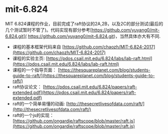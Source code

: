 # mit-6.824
MIT 6.824课程的作业，目前完成了raft协议的2A,2B，以及2C的部分测试(最后的几个测试暂时不管了)。代码实现有部分参考[https://github.com/yuyang0/mit-6.824.git](	https://github.com/yuyang0/mit-6.824.git)，当然具体亦大有不同.
- 课程的基本框架代码来自 [https://github.com/chaozh/MIT-6.824-2017](https://github.com/chaozh/MIT-6.824-2017)
- 课程的实验主页: [https://pdos.csail.mit.edu/6.824/labs/lab-raft.html](https://pdos.csail.mit.edu/6.824/labs/lab-raft.html)
- 课程的一个指导页面： [https://thesquareplanet.com/blog/students-guide-to-raft/](https://thesquareplanet.com/blog/students-guide-to-raft/)
- raft协议论文： [https://pdos.csail.mit.edu/6.824/papers/raft-extended.pdf](https://pdos.csail.mit.edu/6.824/papers/raft-extended.pdf)
- raft的一个简单易懂的动画: [http://thesecretlivesofdata.com/raft/](http://thesecretlivesofdata.com/raft/)
- raft的一个js的实现：[https://github.com/ongardie/raftscope/blob/master/raft.js](https://github.com/ongardie/raftscope/blob/master/raft.js)
